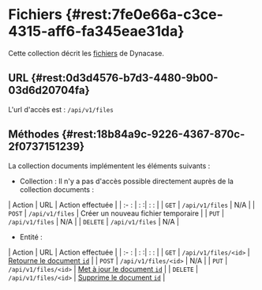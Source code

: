 # Fichiers {#rest:7fe0e66a-c3ce-4315-aff6-fa345eae31da}

Cette collection décrit les [fichiers][doc_document] de Dynacase. 

## URL {#rest:0d3d4576-b7d3-4480-9b00-03d6d20704fa}

L'url d'accès est : `/api/v1/files`

## Méthodes {#rest:18b84a9c-9226-4367-870c-2f0737151239}

La collection documents implémentent les éléments suivants :

* Collection : Il n'y a pas d'accès possible directement auprès de la collection documents :

| Action   | URL                     | Action effectuée   |
| :-     : | :                      :| :                : |
| `GET`    | `/api/v1/files`         | N/A                                 |
| `POST`   | `/api/v1/files`         | Créer un nouveau fichier temporaire |
| `PUT`    | `/api/v1/files`         | N/A                                 |
| `DELETE` | `/api/v1/files`         | N/A                                 |

* Entité :

| Action   | URL                       | Action effectuée                            |
| :-     : | :                        :| :                                   :       |
| `GET`    | `/api/v1/files/<id>`      | [Retourne le document `id`][get_doc]        |
| `POST`   | `/api/v1/files/<id>`      | N/A                                         |
| `PUT`    | `/api/v1/files/<id>`      | [Met à jour le document `id`][update_doc]   |
| `DELETE` | `/api/v1/files/<id>`      | [Supprime le document `id`][delete_doc]     |


<!-- links -->
[doc_document]: http://docs.anakeen.com/dynacase/3.2/dynacase-doc-core-reference/website/book/core-ref:e01bf76d-481b-41fd-ac64-167a68d34c55.html#core-ref:67929e29-abef-437c-88a3-7f43647c60ff
[get_doc]: #rest:1d7b939f-d5fc-4b57-b33f-d216913efc22
[update_doc]: #rest:db2cb01a-7325-4f78-8cec-ceac9858caf2
[delete_doc]: #rest:3358b3bd-bdf6-44ef-b1d7-438f8eb21067
